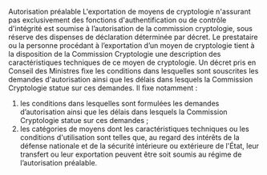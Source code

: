 Autorisation préalable
L'exportation de moyens de cryptologie n'assurant pas exclusivement des fonctions d'authentification ou de contrôle d'intégrité est soumise à l’autorisation de la commission cryptologie, sous réserve des dispenses de déclaration déterminée par décret.
Le prestataire ou la personne procédant à l’exportation d’un moyen de cryptologie tient à la disposition de la Commission Cryptologie une description des caractéristiques techniques de ce moyen de cryptologie.
Un décret pris en Conseil des Ministres fixe les conditions dans lesquelles sont souscrites les demandes d'autorisation ainsi que les délais dans lesquels la Commission Cryptologie statue sur ces demandes. Il fixe notamment :
1. les conditions dans lesquelles sont formulées les demandes d’autorisation ainsi que les délais dans lesquels la Commission Cryptologie statue sur ces demandes ;
1. les catégories de moyens dont les caractéristiques techniques ou les conditions d'utilisation sont telles que, au regard des intérêts de la défense nationale et de la sécurité intérieure ou extérieure de l'État, leur transfert ou leur exportation peuvent être soit soumis au régime de l’autorisation préalable.